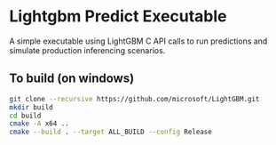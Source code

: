 # Lightgbm Predict Executable

A simple executable using LightGBM C API calls to run predictions and simulate production inferencing scenarios.

## To build (on windows)

```bash
git clone --recursive https://github.com/microsoft/LightGBM.git
mkdir build
cd build
cmake -A x64 ..
cmake --build . --target ALL_BUILD --config Release
```
